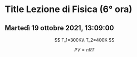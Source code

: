 # Title Lezione di Fisica (6° ora)
## Martedì 19 ottobre 2021, 13:09:00

$$
T_1=300K\\
T_2=400K
$$


$$
PV=nRT
$$


<!--stackedit_data:
eyJoaXN0b3J5IjpbLTM1OTkzODEsLTU0NDQwODkxNV19
-->